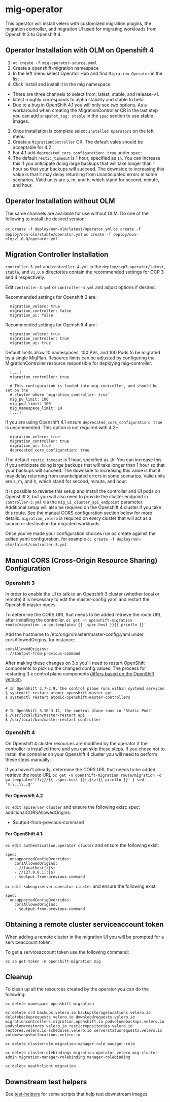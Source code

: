 # mig-operator
This operator will install velero with customized migration plugins, the migration controller, and migration UI used for migrating workloads from Openshift 3 to Openshift 4.

## Operator Installation with OLM on Openshift 4
1. `oc create -f mig-operator-source.yaml`
1. Create a openshift-migration namespace
1. In the left menu select Operator Hub and find `Migration Operator` in the list
1. Click Install and install it in the mig namespace
  * There are three channels to select from: latest, stable, and release-v1.
  * latest roughly corresponds to alpha stability and stable to beta.
  * Due to a bug in OpenShift 4.1 you will only see two options. As a workaround when creating the MigrationController CR in the last step you can add `snapshot_tag: stable` in the `spec` section to use stable images.
1. Once installation is complete select `Installed Operators` on the left menu
1. Create a `MigrationController` CR. The default vales should be acceptable for 4.2
1. For 4.1 add `deprecated_cors_configuration: true` under `spec:`
1. The default `restic_timeout` is 1 hour, specified as `1h`. You can increase this if you anticipate doing large backups that will take longer than 1 hour so that your backups will succeed. The downside to increasing this value is that it may delay returning from unanticipated errors in some scenarios. Valid units are s, m, and h, which stand for second, minute, and hour.

## Operator Installation without OLM
The same channels are available for use without OLM. Do one of the following to install the desired version:

`oc create -f deploy/non-olm/latest/operator.yml` 
`oc create -f deploy/non-olm/stable/operator.yml` 
`oc create -f deploy/non-olm/v1.0.0/operator.yml` 

## Migration Controller Installation
`controller-3.yml` and `controller-4.yml` in the `deploy/ocp3-operator/latest`, `stable`, and `v1.0.0` directories contain the recommended settings for OCP 3 and 4 respectively.

Edit `controller-3.yml` or `controller-4.yml` and adjust options if desired.

Recommended settings for Openshift 3 are:
```
  migration_velero: true
  migration_controller: false
  migration_ui: false
```

Recommended settings for Openshift 4 are:
```
  migration_velero: true
  migration_controller: true
  migration_ui: true
```

Default limits allow 10 namespaces, 100 PVs, and 100 Pods to be migrated by a single MigPlan.
Resource limits can be adjusted by configuring the MigrationController resource responsible for deploying mig-controller.
```
  [...]
  migration_controller: true
  
  # This configuration is loaded into mig-controller, and should be set on the
  # cluster where `migration_controller: true`
  mig_pv_limit: 100
  mig_pod_limit: 100
  mig_namespace_limit: 10
  [...]
```

If you are using Openshift 4.1 ensure `deprecated_cors_configuration: true` is uncommented. This option is not required with 4.2+
```
  migration_velero: true
  migration_controller: true
  migration_ui: true
  deprecated_cors_configuration: true
```

The default `restic_timeout` is 1 hour, specified as `1h`. You can increase this if you anticipate doing large backups that will take longer than 1 hour so that your backups will succeed. The downside to increasing this value is that it may delay returning from unanticipated errors in some scenarios. Valid units are s, m, and h, which stand for second, minute, and hour.

It is possible to reverse this setup and install the controller and UI pods on Openshift 3, but you will also need to provide the cluster endpoint in `controller-3.yml` via the `mig_ui_cluster_api_endpoint` parameter. Additional setup will also be required on the Openshift 4 cluster if you take this route. See the manual CORS configuration section below for more details. `migration_velero` is required on every cluster that will act as a source or destination for migrated workloads.

Once you've made your configuration choices run oc create against the edited yaml configuration, for example `oc create -f deploy/non-olm/latset/controller-3.yml`.

## Manual CORS (Cross-Origin Resource Sharing) Configuration

### Openshift 3
In order to enable the UI to talk to an Openshift 3 cluster (whether local or remote) it is necessary to edit the master-config.yaml and restart the Openshift master nodes. 

To determine the CORS URL that needs to be added retrieve the route URL after installing the controller.
`oc get -n openshift-migration route/migration -o go-template='{{ .spec.host }}{{ println }}'`

Add the hostname to /etc/origin/master/master-config.yaml under corsAllowedOrigins, for instance:
```
corsAllowedOrigins:
- //$output-from-previous-command
```

After making these changes on 3.x you'll need to restart OpenShift components to pick up the changed config values. The process for restarting 3.x control plane components [differs based on the OpenShift version](https://docs.openshift.com/container-platform/3.10/architecture/infrastructure_components/kubernetes_infrastructure.html#control-plane-static-pods).

```
# In OpenShift 3.7-3.9, the control plane runs within systemd services
$ systemctl restart atomic-openshift-master-api
$ systemctl restart atomic-openshift-master-controllers


# In OpenShift 3.10-3.11, the control plane runs in 'Static Pods'
$ /usr/local/bin/master-restart api
$ /usr/local/bin/master-restart controller
```


### Openshift 4
On Openshift 4 cluster resources are modified by the operator if the controller is installed there and you can skip these steps. If you chose not to install the controller on your Openshift 4 cluster you will need to perform these steps manually.

If you haven't already, determine the CORS URL that needs to be added retrieve the route URL
`oc get -n openshift-migration route/migration -o go-template='(?i}//{{ .spec.host }}(:|\z){{ println }}' | sed 's,\.,\\.,g''`

#### For Openshift 4.2
`oc edit apiserver cluster` and ensure the following exist:
spec:
  additionalCORSAllowedOrigins:
  - $output-from-previous-command

#### For OpenShift 4.1:
`oc edit authentication.operator cluster` and ensure the following exist:
```
spec:
  unsupportedConfigOverrides:
    corsAllowedOrigins:
    - //localhost(:|$)
    - //127.0.0.1(:|$)
    - $output-from-previous-command
```

`oc edit kubeapiserver.operator cluster` and ensure the following exist:
```
spec:
  unsupportedConfigOverrides:
    corsAllowedOrigins:
    - $output-from-previous-command
```

## Obtaining a remote cluster serviceaccount token
When adding a remote cluster in the migration UI you will be prompted for a serviceaccount token.

To get a serviceaccount token use the following command:
```
oc sa get-token -n openshift-migration mig
```

## Cleanup
To clean up all the resources created by the operator you can do the following:
```
oc delete namespace openshift-migration

oc delete crd backups.velero.io backupstoragelocations.velero.io deletebackuprequests.velero.io downloadrequests.velero.io migrationcontrollers.migration.openshift.io podvolumebackups.velero.io podvolumerestores.velero.io resticrepositories.velero.io restores.velero.io schedules.velero.io serverstatusrequests.velero.io volumesnapshotlocations.velero.io

oc delete clusterrole migration-manager-role manager-role

oc delete clusterrolebindings migration-operator velero mig-cluster-admin migration-manager-rolebinding manager-rolebinding

oc delete oauthclient migration
```

## Downstream test helpers

See [test-helpers](./deploy/test-helpers) for some scripts that help test
downstream images.
